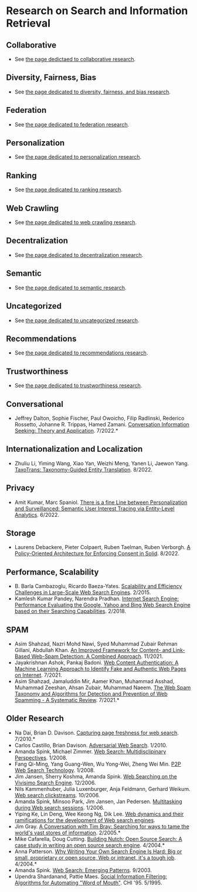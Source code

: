 # Research on Search and Information Retrieval

## Collaborative
- See [the page dedictaed to collaborative research](collaborative-research.md).

## Diversity, Fairness, Bias
- See [the page dedicated to diversity, fairness, and bias research](fairness-research.md).

## Federation
- See [the page dedicated to federation research](federation-research.md).

## Personalization
- See [the page dedicated to personalization research](personalization-research.md).

## Ranking
- See [the page dedicated to ranking research](ranking-research.md).

## Web Crawling
- See [the page dedicated to web crawling research](crawling-research.md).

## Decentralization
- See [the page dedicated to decentralization research](decentralization-research.md).

## Semantic
- See [the page dedicated to semantic research](semantic-research.md).

## Uncategorized
- See [the page dedicated to uncategorized research](uncategorized-research.md).

## Recommendations
- See [the page dedicated to recommendations research](recommendations-research.md).

## Trustworthiness
- See [the page dedicated to trustworthiness research](trust-research.md).

## Conversational
- Jeffrey Dalton, Sophie Fischer, Paul Owoicho, Filip Radlinski, Rederico Rossetto, Johanne R. Trippas, Hamed Zamani. [Conversation Information Seeking: Theory and Application](https://dl.acm.org/doi/10.1145/3477495.3532678). 7/2022.*

## Internationalization and Localization
- Zhuliu Li, Yiming Wang, Xiao Yan, Weizhi Meng, Yanen Li, Jaewon Yang. [TaxoTrans: Taxonomy-Guided Entity Translation](https://dl.acm.org/doi/10.1145/3534678.3539188). 8/2022.

## Privacy
- Amit Kumar, Marc Spaniol. [There is a fine Line between Personalization and Surveillanced: Semantic User Interest Tracing via Entity-Level Analytics](https://dl.acm.org/doi/10.1145/3501247.3531592). 6/2022.

## Storage
- Laurens Debackere, Pieter Colpaert, Ruben Taelman, Ruben Verborgh. [A Policy-Oriented Architecture for Enforcing Consent in Solid](https://dl.acm.org/doi/10.1145/3487553.3524630). 8/2022.

## Performance, Scalability
- B. Barla Cambazoglu, Ricardo Baeza-Yates. [Scalability and Efficiency Challenges in Large-Scale Web Search Engines](https://dl.acm.org/doi/10.1145/2684822.2697039). 2/2015.
- Kamlesh Kumar Pandey, Narendra Pradhan. [Internet Search Engine: Performance Evaluating the Google, Yahoo and Bing Web Search Engine based on their Searching Capabilities](https://www.researchgate.net/publication/324482784_Internet_Search_Engine_Performance_Evaluating_the_Google_Yahoo_and_Bing_Web_Search_Engine_based_on_their_Searching_Capabilities). 2/2018.

## SPAM
- Asim Shahzad, Nazri Mohd Nawi, Syed Muhammad Zubair Rehman Gillani, Abdullah Khan. [An Improved Framework for Content- and Link-Based Web-Spam Detection: A Combined Approach](https://www.researchgate.net/publication/356258479_An_Improved_Framework_for_Content-_and_Link-Based_Web-Spam_Detection_A_Combined_Approach). 11/2021.
- Jayakrishnan Ashok, Pankaj Badoni. [Web Content Authentication: A Machine Learning Approach to Identify Fake and Authentic Web Pages on Internet](https://www.researchgate.net/publication/353005229_Web_Content_Authentication_A_Machine_Learning_Approach_to_Identify_Fake_and_Authentic_Web_Pages_on_Internet). 7/2021.
- Asim Shahzad, Jamaluddin Mir, Aamer Khan, Muhammad Asshad, Muhammad Zeeshan, Ahsan Zubair, Muhammad Naeem. [The Web Spam Taxonomy and Algorithms for Detection and Prevention of Web Spamming - A Systematic Review](https://www.researchgate.net/publication/362861741_The_Web_Spam_Taxonomy_and_Algorithms_for_Detection_and_Prevention_of_Web_Spamming_-A_Systematic_Review). 7/2021.*

## Older Research
- Na Dai, Brian D. Davison. [Capturing page freshness for web search](https://dl.acm.org/doi/10.1145/1835449.1835658). 7/2010.*
- Carlos Castillo, Brian Davison. [Adversarial Web Search](https://www.researchgate.net/publication/220613785_Adversarial_Web_Search). 1/2010.
- Amanda Spink, Michael Zimmer. [Web Search: Multidisclipinary Perspectives](https://www.researchgate.net/publication/321614743_Web_Search_Multidisciplinary_Perspectives). 1/2008.
- Fang Qi-Ming, Yang Guang-Wen, Wu Yong-Wei, Zheng Wei Min. [P2P Web Search Technology](https://www.researchgate.net/publication/253605198_P2P_Web_Search_Technology). 1/2008.
- Jim Jansen, Sherry Koshma, Amanda Spink. [Web Searching on the Vivisimo Search Engine](https://www.researchgate.net/publication/27479615_Web_Searching_on_the_Vivisimo_Search_Engine). 12/2006.
- Nils Kammenhuber, Julia Luxenburger, Anja Feldmann, Gerhard Weikum. [Web search clickstreams](https://www.researchgate.net/publication/221611907_Web_search_clickstreams). 10/2006.
- Amanda Spink, Minsoo Park, Jim Jansen, Jan Pedersen. [Multitasking during Web search sessions](https://www.researchgate.net/publication/222436299_Multitasking_during_Web_search_sessions). 1/2006.
- Yiping Ke, Lin Deng, Wee Keong Ng, Dik Lee. [Web dynamics and their ramifications for the development of Web search engines](https://www.researchgate.net/publication/222416900_Web_dynamics_and_their_ramifications_for_the_development_of_Web_search_engines).
- Jim Gray. [A Conversation with Tim Bray: Searching for ways to tame the world's vast stores of information](https://dl.acm.org/doi/10.1145/1046931.1046941). 2/2005.*
- Mike Cafarella, Doug Cutting. [Building Nutch: Open Source Search: A case study in writing an open source search engine](https://dl.acm.org/doi/10.1145/988392.988408). 4/2004.*
- Anna Patterson. [Why Writing Your Own Search Engine Is Hard: Big or small, proprietary or open source, Web or intranet, it's a tough job](https://dl.acm.org/doi/10.1145/988392.988407). 4/2004.*
- Amanda Spink. [Web Search: Emerging Patterns](https://www.researchgate.net/publication/32962078_Web_Search_Emerging_Patterns). 9/2003.
- Upendra Shardanand, Pattie Maes. [Social Information Filtering: Algorithms for Automating "Word of Mouth"](https://dl.acm.org/doi/10.1145/223904.223931). CHI '95. 5/1995.